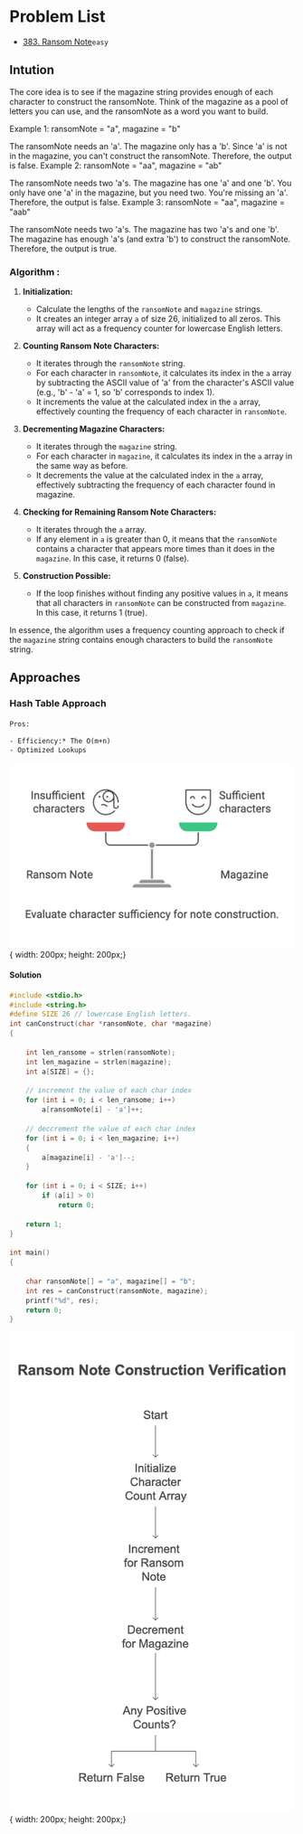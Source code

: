 # Problem List

- [383. Ransom Note](https://leetcode.com/problems/ransom-note/description/?envType=study-plan-v2&envId=top-interview-150)`easy`

## Intution
The core idea is to see if the magazine string provides enough of each character to construct the ransomNote. Think of the magazine as a pool of letters you can use, and the ransomNote as a word you want to build.

Example 1: ransomNote = "a", magazine = "b"

The ransomNote needs an 'a'.
The magazine only has a 'b'.
Since 'a' is not in the magazine, you can't construct the ransomNote. Therefore, the output is false.
Example 2: ransomNote = "aa", magazine = "ab"

The ransomNote needs two 'a's.
The magazine has one 'a' and one 'b'.
You only have one 'a' in the magazine, but you need two. You're missing an 'a'. Therefore, the output is false.
Example 3: ransomNote = "aa", magazine = "aab"

The ransomNote needs two 'a's.
The magazine has two 'a's and one 'b'.
The magazine has enough 'a's (and extra 'b') to construct the ransomNote. Therefore, the output is true.

### Algorithm :

1.  **Initialization:**
    * Calculate the lengths of the `ransomNote` and `magazine` strings.
    * It creates an integer array `a` of size 26, initialized to all zeros. This array will act as a frequency counter for lowercase English letters.

2.  **Counting Ransom Note Characters:**
    * It iterates through the `ransomNote` string.
    * For each character in `ransomNote`, it calculates its index in the `a` array by subtracting the ASCII value of 'a' from the character's ASCII value (e.g., 'b' - 'a' = 1, so 'b' corresponds to index 1).
    * It increments the value at the calculated index in the `a` array, effectively counting the frequency of each character in `ransomNote`.

3.  **Decrementing Magazine Characters:**
    * It iterates through the `magazine` string.
    * For each character in `magazine`, it calculates its index in the `a` array in the same way as before.
    * It decrements the value at the calculated index in the `a` array, effectively subtracting the frequency of each character found in magazine.

4.  **Checking for Remaining Ransom Note Characters:**
    * It iterates through the `a` array.
    * If any element in `a` is greater than 0, it means that the `ransomNote` contains a character that appears more times than it does in the `magazine`. In this case, it returns 0 (false).

5.  **Construction Possible:**
    * If the loop finishes without finding any positive values in `a`, it means that all characters in `ransomNote` can be constructed from `magazine`. In this case, it returns 1 (true).

In essence, the algorithm uses a frequency counting approach to check if the `magazine` string contains enough characters to build the `ransomNote` string.

## Approaches

### Hash Table  Approach

<code>Pros:</code>

    - Efficiency:* The O(m+n) 
    - Optimized Lookups


![solution](./383a.png "Ransom-Note-solution.png"){ width: 200px; height: 200px;}

#### Solution
~~~c
#include <stdio.h>
#include <string.h>
#define SIZE 26 // lowercase English letters.
int canConstruct(char *ransomNote, char *magazine)
{

    int len_ransome = strlen(ransomNote);
    int len_magazine = strlen(magazine);
    int a[SIZE] = {};

    // increment the value of each char index
    for (int i = 0; i < len_ransome; i++)
        a[ransomNote[i] - 'a']++;

    // deccrement the value of each char index
    for (int i = 0; i < len_magazine; i++)
    {
        a[magazine[i] - 'a']--;
    }

    for (int i = 0; i < SIZE; i++)
        if (a[i] > 0)
            return 0;

    return 1;
}

int main()
{

    char ransomNote[] = "a", magazine[] = "b";
    int res = canConstruct(ransomNote, magazine);
    printf("%d", res);
    return 0;
}
~~~

![solution](./383b.png "Ransom-Note-solution.png"){ width: 200px; height: 200px;}